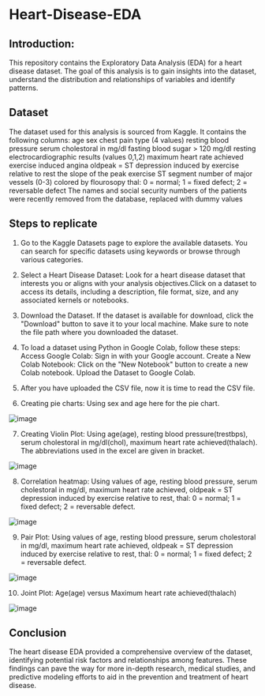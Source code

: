 # Heart-Disease-EDA

## Introduction:
This repository contains the Exploratory Data Analysis (EDA) for a heart disease dataset. The goal of this analysis is to gain insights into the dataset, understand the distribution and relationships of variables and identify patterns. 

## Dataset
The dataset used for this analysis is sourced from Kaggle. It contains the following columns:
age
sex
chest pain type (4 values)
resting blood pressure
serum cholestoral in mg/dl
fasting blood sugar > 120 mg/dl
resting electrocardiographic results (values 0,1,2)
maximum heart rate achieved
exercise induced angina
oldpeak = ST depression induced by exercise relative to rest
the slope of the peak exercise ST segment
number of major vessels (0-3) colored by flourosopy
thal: 0 = normal; 1 = fixed defect; 2 = reversable defect
The names and social security numbers of the patients were recently removed from the database, replaced with dummy values

## Steps to replicate
1. Go to the Kaggle Datasets page to explore the available datasets. You can search for specific datasets using keywords or browse through various categories.
   
2. Select a Heart Disease Dataset:
Look for a heart disease dataset that interests you or aligns with your analysis objectives.Click on a dataset to access its details, including a description, file format, size, and any associated kernels or notebooks.

3. Download the Dataset. If the dataset is available for download, click the "Download" button to save it to your local machine. Make sure to note the file path where you downloaded the dataset.
   
4. To load a dataset using Python in Google Colab, follow these steps:
Access Google Colab: Sign in with your Google account.
Create a New Colab Notebook: Click on the "New Notebook" button to create a new Colab notebook.
Upload the Dataset to Google Colab.

5. After you have uploaded the CSV file, now it is time to read the CSV file.
   
6. Creating pie charts: Using sex and age here for the pie chart.

![image](https://github.com/ahanadasg/Heart-Disease-EDA/assets/113302918/977d8ee0-5111-4838-a3a7-4a866964e587)

7. Creating Violin Plot: Using age(age), resting blood pressure(trestbps), serum cholestoral in mg/dl(chol), maximum heart rate achieved(thalach). The abbreviations used in the excel are given in bracket. 

![image](https://github.com/ahanadasg/Heart-Disease-EDA/assets/113302918/880f2758-d459-4a34-8587-6c1aba06da22)

8. Correlation heatmap: Using values of age, resting blood pressure, serum cholestoral in mg/dl, maximum heart rate achieved, oldpeak = ST depression induced by exercise relative to rest, thal: 0 = normal; 1 = fixed defect; 2 = reversable defect.

![image](https://github.com/ahanadasg/Heart-Disease-EDA/assets/113302918/ef9af15f-c809-4356-ae3b-d57abb3bda15)

9. Pair Plot: Using values of age, resting blood pressure, serum cholestoral in mg/dl, maximum heart rate achieved, oldpeak = ST depression induced by exercise relative to rest, thal: 0 = normal; 1 = fixed defect; 2 = reversable defect.

![image](https://github.com/ahanadasg/Heart-Disease-EDA/assets/113302918/853c9a62-9c73-4e6d-8eca-613f14bc2e83)

10. Joint Plot: Age(age) versus Maximum heart rate achieved(thalach)

![image](https://github.com/ahanadasg/Heart-Disease-EDA/assets/113302918/f11d23dd-20db-471e-941f-0291f2536369)

## Conclusion

The heart disease EDA provided a comprehensive overview of the dataset, identifying potential risk factors and relationships among features. These findings can pave the way for more in-depth research, medical studies, and predictive modeling efforts to aid in the prevention and treatment of heart disease.
